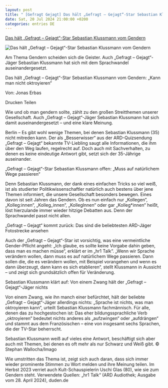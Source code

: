 ```yaml
---
layout: post
title: " [Gefragt Gejagt] Das hält „Gefragt – Gejagt“-Star Sebastian Klussmann vom Gendern"
date: Sat, 20 Jul 2024 21:00:00 +0200
categories: entries DE
---
```

[Das hält „Gefragt – Gejagt“-Star Sebastian Klussmann vom Gendern](https://www.op-online.de/stars/boulevard/besserwisser-jaeger-gendern-meinung-berlin-gefragt-gejagt-sebastian-klussmann-zr-93180622.html)

![Das hält „Gefragt – Gejagt“-Star Sebastian Klussmann vom Gendern](https://www.op-online.de/assets/images/35/49/35049749-sebastian-klussmann-zu-gast-in-der-ndr-talk-show-1vfe.jpg)

Am Thema Gendern scheiden sich die Geister. Auch „Gefragt – Gejagt“-Jäger Sebastian Klussmann hat sich mit dem Sprachwandel auseinandergesetzt.

Das hält „Gefragt – Gejagt“-Star Sebastian Klussmann vom Gendern: „Kann man nicht oktroyieren“

Von: Jonas Erbas

Drucken Teilen

Wie und ob man gendern sollte, zählt zu den großen Streitthemen unserer Gesellschaft. Auch „Gefragt – Gejagt“-Jäger Sebastian Klussmann hat sich damit auseinandergesetzt – und eine klare Meinung.

Berlin – Es gibt wohl wenige Themen, bei denen Sebastian Klussmann (35) nicht mitreden kann. Der als „Besserwisser“ aus der ARD-Quizsendung „Gefragt – Gejagt“ bekannte TV-Liebling saugt alle Informationen, die ihm über den Weg laufen, regelrecht auf. Doch auch mit Sachverhalten, zu denen es keine eindeutige Antwort gibt, setzt sich der 35-Jährige auseinander.

„Gefragt – Gejagt“-Star Sebastian Klussmann offen: „Muss auf natürlichem Wege passieren“

Denn Sebastian Klussmann, der dank eines einfachen Tricks so viel weiß, ist als studierter Politikwissenschaftler natürlich auch bestens über jene Themen informiert, die unsere Gesellschaft besonders bewegen. Eines davon ist seit Jahren das Gendern. Ob es nun einfach nur „Kollegen“, „Kolleg:innen“, „Kolleg_innen“, „KollegInnen“ oder gar „Kolleg*innen“ heißt, löst hierzulande immer wieder hitzige Debatten aus. Denn der Sprachwandel passt nicht allen.

„Gefragt – Gejagt“ kommt zurück: Das sind die beliebtesten ARD-Jäger Fotostrecke ansehen

Auch der „Gefragt – Gejagt“-Star ist vorsichtig, was eine vermeintliche Gender-Pflicht angeht: „Ich glaube, es sollte keine Vorgabe dahin geben, dass man es machen müsse“, erklärt er im „hr1 Talk“. „Wenn wir Sprache verändern wollen, dann muss es auf natürlichem Wege passieren. Dann sollen die, die es verändern wollen, mit Beispiel vorangehen und wenn es dann überzeugt, dann kann es sich etablieren“, stellt Klussmann in Aussicht – und zeigt sich grundsätzlich offen für Veränderung.

Sebastian Klussmann klärt auf: Von einem Zwang hält der „Gefragt – Gejagt“-Jäger nichts

Von einem Zwang, wie ihn manch einer befürchtet, hält der beliebte „Gefragt – Gejagt“-Jäger allerdings nichts: „Sprache ist nichts, was man oktroyieren kann“, urteilt Sebastian Klussmann fachmännisch. Für alle, denen das zu hochgestochen ist: Das eher bildungssprachliche Verb „oktroyieren“ bedeutet nichts anderes als „aufzwingen“ oder „aufdrängen“ und stammt aus dem Französischen – eine von insgesamt sechs Sprachen, die der TV-Star beherrscht.

Sebastian Klussmann weiß auf vieles eine Antwort, beschäftigt sich aber auch mit Themen, bei denen es oft mehr als nur Schwarz und Weiß gibt. © Stephan Wallocha/Imago

Wie umstritten das Thema ist, zeigt sich auch daran, dass sich immer wieder prominente Stimmen zu Wort melden und ihre Meinung teilen. Im Herbst 2023 verriet auch Kult-Schauspielerin Uschi Glas (80), wie sie zum Gendern steht. Verwendete Quellen: „hr1 Talk“ (ARD Audiothek; Ausgabe vom 28. April 2024), duden.de

